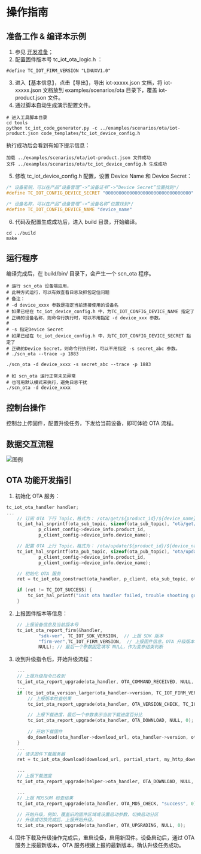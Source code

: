 # 操作指南
## 准备工作 & 编译本示例
1. 参见 [开发准备](https://github.com/tencentyun/tencent-cloud-iotsuite-embedded-c/blob/master/README.md)； 
2. 配置固件版本号 tc_iot_ota_logic.h ：
```shell
#define TC_IOT_FIRM_VERSION "LINUXV1.0"
```
3. 进入【基本信息】，点击【导出】，导出 iot-xxxxx.json 文档，将 iot-xxxxx.json 文档放到 examples/scenarios/ota 目录下，覆盖 iot-product.json 文件。
4. 通过脚本自动生成演示配置文件。

```shell
# 进入工具脚本目录
cd tools
python tc_iot_code_generator.py -c ../examples/scenarios/ota/iot-product.json code_templates/tc_iot_device_config.h
```

执行成功后会看到有如下提示信息：
```shell
加载 ../examples/scenarios/ota/iot-product.json 文件成功
文件 ../examples/scenarios/ota/tc_iot_device_config.h 生成成功
```

5. 修改 tc_iot_device_config.h 配置，设置 Device Name 和 Device Secret：
```c
/* 设备密钥，可以在产品“设备管理”->“设备证书”->“Device Secret”位置找到*/
#define TC_IOT_CONFIG_DEVICE_SECRET "00000000000000000000000000000000"

/* 设备名称，可以在产品“设备管理”->“设备名称”位置找到*/
#define TC_IOT_CONFIG_DEVICE_NAME "device_name"
```

6. 代码及配置生成成功后，进入 build 目录，开始编译。

```shell
cd ../build
make
```

## 运行程序
编译完成后，在 build/bin/ 目录下，会产生一个 scn_ota 程序。

```shell
# 运行 scn_ota 设备端应用，
# 此种方式运行，可以有效查看日志及抓包定位问题
# 备注：
# -d device_xxxx 参数是指定当前连接使用的设备名
# 如果已经在 tc_iot_device_config.h 中，为TC_IOT_CONFIG_DEVICE_NAME 指定了
# 正确的设备名称，则命令行执行时，可以不用指定 -d device_xxx 参数。
#
# -s 指定Device Secret
# 如果已经在 tc_iot_device_config.h 中，为TC_IOT_CONFIG_DEVICE_SECRET 指定了
# 正确的Device Secret，则命令行执行时，可以不用指定 -s secret_abc 参数。
# ./scn_ota --trace -p 1883

./scn_ota -d device_xxxx -s secret_abc --trace -p 1883

# 如 scn_ota 运行正常未见异常
# 也可用默认模式来执行，避免日志干扰
./scn_ota -d device_xxxx

```

## 控制台操作
控制台上传固件，配置升级任务，下发给当前设备，即可体验 OTA 流程。

## 数据交互流程
![图例](https://user-images.githubusercontent.com/990858/44129418-c946d2f4-a07a-11e8-8867-9f379303f802.png)

## OTA 功能开发指引
1. 初始化 OTA 服务：
```c
tc_iot_ota_handler handler;
...
    // 订阅 OTA 下行 Topic，格式为： /ota/get/${product_id}/${device_name}
    tc_iot_hal_snprintf(ota_sub_topic, sizeof(ota_sub_topic), "ota/get/%s/%s", 
            p_client_config->device_info.product_id, 
            p_client_config->device_info.device_name);

    // 配置 OTA 上行 Topic，格式为： /ota/update/${product_id}/${device_name}
    tc_iot_hal_snprintf(ota_pub_topic, sizeof(ota_pub_topic), "ota/update/%s/%s", 
            p_client_config->device_info.product_id, 
            p_client_config->device_info.device_name);

    // 初始化 OTA 服务
    ret = tc_iot_ota_construct(ota_handler, p_client, ota_sub_topic, ota_pub_topic, _on_ota_message_received);

    if (ret != TC_IOT_SUCCESS) {
        tc_iot_hal_printf("init ota handler failed, trouble shooting guide: " "%s#%d\n", TC_IOT_TROUBLE_SHOOTING_URL, ret);
    }

```

2. 上报固件版本等信息：
```c
    // 上报设备信息及当前版本号
    tc_iot_ota_report_firm(&handler,
            "sdk-ver", TC_IOT_SDK_VERSION,  // 上报 SDK 版本
            "firm-ver",TC_IOT_FIRM_VERSION,  // 上报固件信息，OTA 升级版本号判断依据
            NULL); // 最后一个参数固定填写 NULL，作为变参结束判断

```
3. 收到升级指令后，开始升级流程：
```c
    ...
    // 上报升级指令已收到
    tc_iot_ota_report_upgrade(ota_handler, OTA_COMMAND_RECEIVED, NULL, 0);
    ...
    if (tc_iot_ota_version_larger(ota_handler->version, TC_IOT_FIRM_VERSION)) {
        // 上报版本检查结果
        tc_iot_ota_report_upgrade(ota_handler, OTA_VERSION_CHECK, TC_IOT_OTA_MESSAGE_SUCCESS, 0);

        // 上报下载进度，最后一个参数表示当前下载进度百分比
        tc_iot_ota_report_upgrade(ota_handler, OTA_DOWNLOAD, NULL, 0);
        
        // 开始下载固件
        do_download(ota_handler->download_url, ota_handler->version, ota_handler->firmware_md5);
    }
    ...
    // 请求固件下载服务器
    ret = tc_iot_ota_download(download_url, partial_start, my_http_download_callback, &helper);

    ...
    // 上报下载进度
    tc_iot_ota_report_upgrade(helper->ota_handler, OTA_DOWNLOAD, NULL, new_percent);

    ...
    // 上报 MD5SUM 检查结果
    tc_iot_ota_report_upgrade(ota_handler, OTA_MD5_CHECK, "success", 0);

    // 开始升级，例如，覆盖旧的固件区域或设置启动参数，切换启动分区
    // 升级或切换完成后，上报开始升级。
    tc_iot_ota_report_upgrade(ota_handler, OTA_UPGRADING, NULL, 0);
```

4. 固件下载及升级操作完成后，重启设备，启用新固件。设备启动后，通过 OTA
   服务上报最新版本，OTA 服务根据上报的最新版本，确认升级任务成功。

